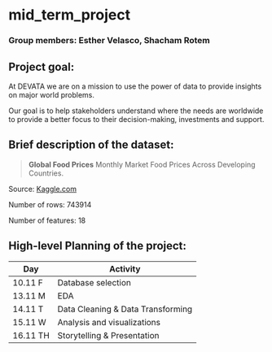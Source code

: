 # mid_term_project

### Group members: Esther Velasco, Shacham Rotem

## Project goal:

At DEVATA we are on a mission to use the power of data to provide insights on major world problems.

Our goal is to help stakeholders understand where the needs are worldwide to provide a better focus to their decision-making, investments and support.

## Brief description of the dataset:

> **Global Food Prices**
Monthly Market Food Prices Across Developing Countries.
> 

Source: [Kaggle.com](https://www.kaggle.com/datasets/jboysen/global-food-prices)

Number of rows: 743914 

Number of features: 18 

## High-level Planning of the project:

| Day | Activity |
| --- | --- |
| 10.11 F | Database selection |
| 13.11 M | EDA |
| 14.11 T | Data Cleaning & Data Transforming |
| 15.11 W | Analysis and visualizations |
| 16.11 TH | Storytelling & Presentation |
